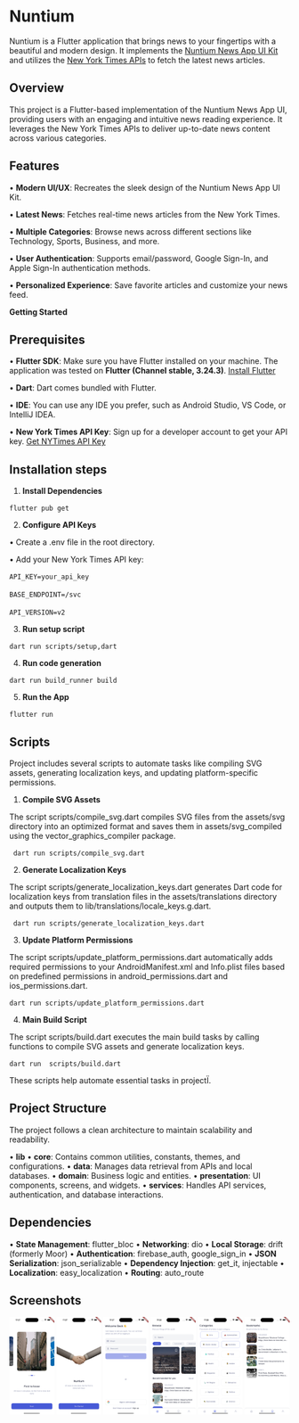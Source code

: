 # Nuntium


Nuntium is a Flutter application that brings news to your fingertips with a beautiful and modern design. It implements the [Nuntium News App UI Kit](https://ui8.net/eren/products/nuntium-news-app) and utilizes the [New York Times APIs](https://developer.nytimes.com/apis) to fetch the latest news articles.

## Overview

  

This project is a Flutter-based implementation of the Nuntium News App UI, providing users with an engaging and intuitive news reading experience. It leverages the New York Times APIs to deliver up-to-date news content across various categories.

## Features

  

•  **Modern UI/UX**: Recreates the sleek design of the Nuntium News App UI Kit.

•  **Latest News**: Fetches real-time news articles from the New York Times.

•  **Multiple Categories**: Browse news across different sections like Technology, Sports, Business, and more.

•  **User Authentication**: Supports email/password, Google Sign-In, and Apple Sign-In authentication methods.

•  **Personalized Experience**: Save favorite articles and customize your news feed.

**Getting Started**

  

## Prerequisites

  •  **Flutter SDK**: Make sure you have Flutter installed on your machine. The application was tested on **Flutter (Channel stable, 3.24.3)**. [Install Flutter](https://flutter.dev/docs/get-started/install)

•  **Dart**: Dart comes bundled with Flutter.

•  **IDE**: You can use any IDE you prefer, such as Android Studio, VS Code, or IntelliJ IDEA.

•  **New York Times API Key**: Sign up for a developer account to get your API key. [Get NYTimes API Key](https://developer.nytimes.com/)

## Installation steps
1. **Install Dependencies** 
```
flutter pub get 
```
2.  **Configure API Keys**

•  Create a .env file in the root directory.

•  Add your New York Times API key:
```
API_KEY=your_api_key

BASE_ENDPOINT=/svc

API_VERSION=v2
```
3. **Run setup script**
```
dart run scripts/setup,dart
```
4. **Run code generation**
```
dart run build_runner build
```
5. **Run the App**
```
flutter run
```
## Scripts

Project includes several scripts to automate tasks like compiling SVG assets, generating localization keys, and updating platform-specific permissions.

1. **Compile SVG Assets**

The script scripts/compile_svg.dart compiles SVG files from the assets/svg directory into an optimized format and saves them in assets/svg_compiled using the vector_graphics_compiler package.
 
```
 dart run scripts/compile_svg.dart
 ```

2. **Generate Localization Keys**

The script scripts/generate_localization_keys.dart generates Dart code for localization keys from translation files in the assets/translations directory and outputs them to lib/translations/locale_keys.g.dart.

```
 dart run scripts/generate_localization_keys.dart
 ```

3. **Update Platform Permissions**

The script scripts/update_platform_permissions.dart automatically adds required permissions to your AndroidManifest.xml and Info.plist files based on predefined permissions in android_permissions.dart and ios_permissions.dart.

```
dart run scripts/update_platform_permissions.dart
```

4. **Main Build Script**

The script scripts/build.dart executes the main build tasks by calling functions to compile SVG assets and generate localization keys.

```
dart run  scripts/build.dart
```
These scripts help automate essential tasks in  projectÏ.

## Project Structure
The project follows a clean architecture to maintain scalability and readability.

  

•  **lib**
•  **core**: Contains common utilities, constants, themes, and configurations.
•  **data**: Manages data retrieval from APIs and local databases.
•  **domain**: Business logic and entities.
•  **presentation**: UI components, screens, and widgets.
•  **services**: Handles API services, authentication, and database interactions.

## Dependencies

•  **State Management**: flutter_bloc
•  **Networking**: dio
•  **Local Storage**: drift (formerly Moor)
•  **Authentication**: firebase_auth, google_sign_in
•  **JSON Serialization**: json_serializable
•  **Dependency Injection**: get_it, injectable
•  **Localization**: easy_localization
•  **Routing**: auto_route

## Screenshots

<p align="center">
  <img src="assets/screenshots/onboarding.png" alt="Onboarding Screen" width="16%" />
  <img src="assets/screenshots/get_started.png" alt="Get Started View" width="16%" />
  <img src="assets/screenshots/sign_in.png" alt="Sign in Screen" width="16%" />
  <img src="assets/screenshots/home.png" alt="Home Screen" width="16%" />
  <img src="assets/screenshots/categories.png" alt="Categories View" width="16%" />
  <img src="assets/screenshots/bookmarks.png" alt="Bookmarks Screen" width="16%" />
</p>
